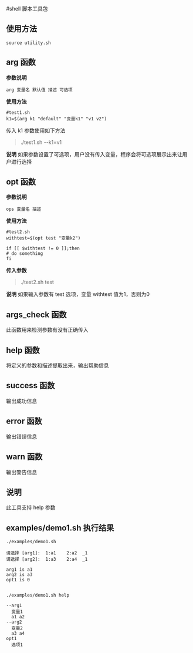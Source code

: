 #shell 脚本工具包
## 使用方法
```
source utility.sh
```
## arg 函数

**参数说明**
```
arg 变量名 默认值 描述 可选项
```

**使用方法**
```
#test1.sh
k1=$(arg k1 "default" "变量k1" "v1 v2")
```

传入 k1 参数使用如下方法
> ./test1.sh --k1=v1

**说明**
如果参数设置了可选项，用户没有传入变量，程序会将可选项展示出来让用户进行选择

## opt 函数

**参数说明**
```
ops 变量名 描述
```

**使用方法**
```
#test2.sh
withtest=$(opt test "变量k2")

if [[ $withtest != 0 ]];then
# do something
fi
```

**传入参数**
> ./test2.sh test

**说明**
如果输入参数有 test 选项，变量 withtest 值为1，否则为0

## args_check 函数
此函数用来检测参数有没有正确传入

## help  函数
将定义的参数和描述提取出来，输出帮助信息

## success 函数 
输出成功信息

## error 函数
输出错误信息

## warn 函数
输出警告信息

## 说明
此工具支持 help 参数

## examples/demo1.sh 执行结果

```
./examples/demo1.sh 

请选择 [arg1]:  1:a1    2:a2  _1
请选择 [arg2]:  1:a3    2:a4  _1

arg1 is a1
arg2 is a3
opt1 is 0


./examples/demo1.sh help

--arg1
  变量1
  a1 a2
--arg2
  变量2
  a3 a4
opt1
  选项1
```
